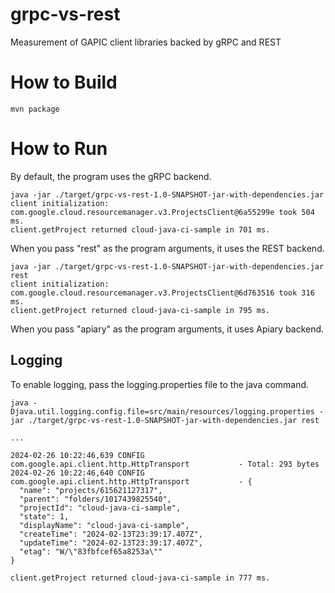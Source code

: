 # grpc-vs-rest
Measurement of GAPIC client libraries backed by gRPC and REST

# How to Build

```
mvn package
```

# How to Run

By default, the program uses the gRPC backend.

```
java -jar ./target/grpc-vs-rest-1.0-SNAPSHOT-jar-with-dependencies.jar
client initialization: com.google.cloud.resourcemanager.v3.ProjectsClient@6a55299e took 504 ms.
client.getProject returned cloud-java-ci-sample in 701 ms.
```

When you pass "rest" as the program arguments, it uses the REST backend.

```
java -jar ./target/grpc-vs-rest-1.0-SNAPSHOT-jar-with-dependencies.jar rest
client initialization: com.google.cloud.resourcemanager.v3.ProjectsClient@6d763516 took 316 ms.
client.getProject returned cloud-java-ci-sample in 795 ms.
```

When you pass "apiary" as the program arguments, it uses Apiary backend.

## Logging

To enable logging, pass the logging.properties file to the java command.

```
java -Djava.util.logging.config.file=src/main/resources/logging.properties -jar ./target/grpc-vs-rest-1.0-SNAPSHOT-jar-with-dependencies.jar rest

...

2024-02-26 10:22:46,639 CONFIG   com.google.api.client.http.HttpTransport           - Total: 293 bytes 
2024-02-26 10:22:46,640 CONFIG   com.google.api.client.http.HttpTransport           - {
  "name": "projects/615621127317",
  "parent": "folders/1017439825540",
  "projectId": "cloud-java-ci-sample",
  "state": 1,
  "displayName": "cloud-java-ci-sample",
  "createTime": "2024-02-13T23:39:17.407Z",
  "updateTime": "2024-02-13T23:39:17.407Z",
  "etag": "W/\"83fbfcef65a8253a\""
}
 
client.getProject returned cloud-java-ci-sample in 777 ms.
```
